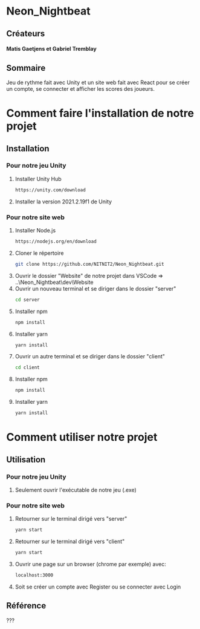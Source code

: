 # Neon_Nightbeat

## Créateurs
#### Matis Gaetjens et Gabriel Tremblay

## Sommaire

Jeu de rythme fait avec Unity et un site web fait avec React pour se créer un compte, se connecter et afficher les scores des joueurs.

# Comment faire l'installation de notre projet

## Installation

### Pour notre jeu Unity

1. Installer Unity Hub
   ```sh
   https://unity.com/download
   ```
2. Installer la version 2021.2.19f1 de Unity

### Pour notre site web

1. Installer Node.js
   ```sh
   https://nodejs.org/en/download
   ```
3. Cloner le répertoire
   ```sh
   git clone https://github.com/NITNIT2/Neon_Nightbeat.git
   ```
3. Ouvrir le dossier "Website" de notre projet dans VSCode => ..\Neon_Nightbeat\dev\Website
4. Ouvrir un nouveau terminal et se diriger dans le dossier "server"
   ```sh
   cd server
   ```
5. Installer npm
   ```sh
   npm install
   ```
6. Installer yarn
   ```sh
   yarn install
   ```
7. Ouvrir un autre terminal et se diriger dans le dossier "client"
   ```sh
   cd client
   ```
8. Installer npm
   ```sh
   npm install
   ```
9. Installer yarn
   ```sh
   yarn install
   ```
    
# Comment utiliser notre projet

## Utilisation

### Pour notre jeu Unity

1. Seulement ouvrir l'exécutable de notre jeu (.exe)

### Pour notre site web

1. Retourner sur le terminal dirigé vers "server"
   ```sh
   yarn start
   ```
2. Retourner sur le terminal dirigé vers "client"
   ```sh
   yarn start
   ```
3. Ouvrir une page sur un browser (chrome par exemple) avec:
   ```sh
   localhost:3000
   ```
4. Soit se créer un compte avec Register ou se connecter avec Login
   
   
## Référence

???
   
 
